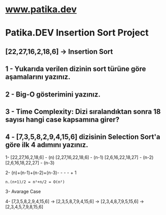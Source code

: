 # www.patika.dev
# Patika.DEV Insertion Sort Project

## [22,27,16,2,18,6] -> Insertion Sort
## 1 - Yukarıda verilen dizinin sort türüne göre aşamalarını yazınız.
## 2 - Big-O gösterimini yazınız.
## 3 - Time Complexity: Dizi sıralandıktan sonra 18 sayısı hangi case kapsamına girer?
## 4 - [7,3,5,8,2,9,4,15,6] dizisinin Selection Sort'a göre ilk 4 adımını yazınız.

1- 
    [22,27,16,2,18,6] - (n)
    [2,27,16,22,18,6] - (n-1)
    [2,6,16,22,18,27] - (n-2)
    [2,6,16,18,22,27] - (n-3)

2- 
    (n)+(n-1)+(n-2)+(n-3)- - - - + 1

    n.(n+1)/2 = n²+n/2 = O(n²)

3- 
    Avarage Case

4-
    [7,3,5,8,2,9,4,15,6] ->
    [2,3,5,8,7,9,4,15,6] ->
    [2,3,4,8,7,9,5,15,6] ->
    [2,3,4,5,7,9,8,15,6] 